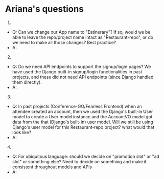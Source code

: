 # Ariana's questions

1)
* Q: Can we change our App name to "Eatinerary"? If so, would we be able to leave the repo/project name intact as "Restaurant-repo", or do we need to make all those changes? Best practice?
* A:

2)
* Q: Do we need API endpoints to support the signup/login pages? We have used the Django built-in signup/login functionalities in past projects, and these did not need API endpoints (since Django handled them directly).
* A:

3)
* Q: In past projects (Conference-GO/Fearless Frontend) when an attendee created an account, then we used the Django's built-in User model to create a User model instance and the AccountVO model got data from the that (Django's built-in) user model. Will we still be using Django's user model for this Restaurant-repo project? what would that look like?
* A:

4)
* Q: For ubiquitous language: should we decide on "promotion slot" or "ad slot" or something else? Need to decide on something and make it consistent throughout models and APIs
* A: